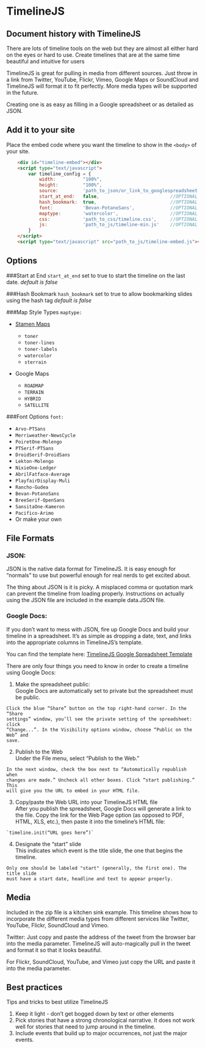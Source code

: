 # TimelineJS 
## Document history with TimelineJS

There are lots of timeline tools on the web but they are almost all either
hard on the eyes or hard to use. Create timelines that are at the same time
beautiful and intuitive for users

TimelineJS is great for pulling in media from different sources. Just throw in a
link from Twitter, YouTube, Flickr, Vimeo, Google Maps or SoundCloud and
TimelineJS will format it to fit perfectly. More media types will be supported
in the future.

Creating one is as easy as filling in a Google spreadsheet or as detailed as
JSON.

## Add it to your site

Place the embed code where you want the timeline to show in the `<body>` of your site.

```html
	<div id="timeline-embed"></div>
	<script type="text/javascript">
	    var timeline_config = {
			width:			"100%",
			height:			"100%",
			source:			'path_to_json/or_link_to_googlespreadsheet',
			start_at_end: 	false,							//OPTIONAL
			hash_bookmark:	true,							//OPTIONAL
			font:			'Bevan-PotanoSans',				//OPTIONAL
			maptype:		'watercolor',					//OPTIONAL
			css:			'path_to_css/timeline.css',		//OPTIONAL
			js:				'path_to_js/timeline-min.js'	//OPTIONAL
		}
	</script>
	<script type="text/javascript" src="path_to_js/timeline-embed.js"></script>
```
	
## Options

###Start at End 
`start_at_end`
set to true to start the timeline on the last date.
*default is false*
	
###Hash Bookmark 
`hash_bookmark`
set to true to allow bookmarking slides using the hash tag
*default is false*

###Map Style Types 
`maptype:`
* [Stamen Maps ](maps.stamen.com)
	* `toner`
	* `toner-lines`
	* `toner-labels`
	* `watercolor`
	* `sterrain`
		
* Google Maps
	* `ROADMAP`
	* `TERRAIN`
	* `HYBRID`
	* `SATELLITE`

###Font Options 
`font:`
* `Arvo-PTSans`
* `Merriweather-NewsCycle`
* `PoiretOne-Molengo`
* `PTSerif-PTSans`
* `DroidSerif-DroidSans`
* `Lekton-Molengo`
* `NixieOne-Ledger`
* `AbrilFatface-Average`
* `PlayfairDisplay-Muli`
* `Rancho-Gudea`
* `Bevan-PotanoSans`
* `BreeSerif-OpenSans`
* `SansitaOne-Kameron`
* `Pacifico-Arimo`
* Or make your own 

## File Formats

### JSON:

JSON is the native data format for TimelineJS. It is easy enough for “normals”
to use but powerful enough for real nerds to get excited about.

The thing about JSON is it is picky. A misplaced comma or quotation mark can
prevent the timeline from loading properly. Instructions on actually using the
JSON file are included in the example data.JSON file.

### Google Docs:

If you don’t want to mess with JSON, fire up Google Docs and build your
timeline in a spreadsheet. It’s as simple as dropping a date, text, and links
into the appropriate columns in TimelineJS’s template.

You can find the template here: [TimelineJS Google Spreadsheet Template](https://docs.google.com/a/digitalartwork.net/previewtemplate?id=0AppSVxABhnltdEhzQjQ4MlpOaldjTmZLclQxQWFTOUE&mode=public)

There are only four things you need to know in order to create a timeline
using Google Docs:

  1. Make the spreadsheet public:   
	Google Docs are automatically set to private but the spreadsheet must be
	public.

  
	Click the blue “Share” button on the top right-hand corner. In the “Share
	settings” window, you’ll see the private setting of the spreadsheet: click
	“Change...”. In the Visibility options window, choose “Public on the Web” and
	save.

  2. Publish to the Web  
	Under the File menu, select “Publish to the Web.”

  
	In the next window, check the box next to “Automatically republish when
	changes are made.” Uncheck all other boxes. Click “start publishing.” This
	will give you the URL to embed in your HTML file.

  3. Copy/paste the Web URL into your TimelineJS HTML file  
	After you publish the spreadsheet, Google Docs will generate a link to the
	file. Copy the link for the Web Page option (as opposed to PDF, HTML, XLS,
	etc.), then paste it into the timeline’s HTML file:

  
	`timeline.init(“URL goes here”)`

  4. Designate the “start” slide  
	This indicates which event is the title slide, the one that begins the
	timeline.

  
	Only one should be labeled "start" (generally, the first one). The title slide
	must have a start date, headline and text to appear properly.

## Media

Included in the zip file is a kitchen sink example. This timeline shows how to
incorporate the different media types from different services like Twitter,
YouTube, Flickr, SoundCloud and Vimeo.

Twitter: Just copy and paste the address of the tweet from the browser bar
into the media parameter. TimelineJS will auto-magically pull in the tweet and
format it so that it looks beautiful.

For Flickr, SoundCloud, YouTube, and Vimeo just copy the URL and paste it into
the media parameter.

## Best practices

Tips and tricks to best utilize TimelineJS

  1. Keep it light - don’t get bogged down by text or other elements
  2. Pick stories that have a strong chronological narrative. It does not work well for stories that need to jump around in the timeline.
  3. Include events that build up to major occurrences, not just the major events.
